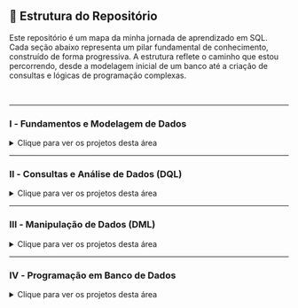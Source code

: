 ## 📁 Estrutura do Repositório

Este repositório é um mapa da minha jornada de aprendizado em SQL. Cada seção abaixo representa um pilar fundamental de conhecimento, construído de forma progressiva. A estrutura reflete o caminho que estou percorrendo, desde a modelagem inicial de um banco até a criação de consultas e lógicas de programação complexas.

<br>

---

### Ⅰ - Fundamentos e Modelagem de Dados

<details>
<summary>Clique para ver os projetos desta área</summary>

| Projeto | Descrição | Tecnologias / Comandos Principais |
| :--- | :--- | :--- |
| **[PROJETO_01_Livraria](./sql/PROJETO_01_Livraria/)** | Projeto inicial focado nos fundamentos da linguagem para criar tabelas e inserir dados. | `CREATE TABLE`, `INSERT INTO`, `Tipos de Dados` |
| **[PROJETO_03_Blog](./sql/PROJETO_03_Blog/)** | Estudo de caso completo sobre modelagem relacional, implementando relações 1:N e N:M (com tabela de junção) para criar um esquema de banco de dados robusto. | `Modelagem Relacional (1:N, N:M)`, `Chaves Primárias (Simples e Composta)`, `Chaves Estrangeiras` |

</details>

---

### Ⅱ - Consultas e Análise de Dados (DQL)

<details>
<summary>Clique para ver os projetos desta área</summary>

| Projeto | Descrição | Tecnologias / Comandos Principais |
| :--- | :--- | :--- |
| **[PROJETO_02_Funcionarios](./sql/PROJETO_02_Funcionarios/)** | Foco em análise de dados para extrair insights, resumindo e agrupando informações com funções de agregação. | `GROUP BY`, `ORDER BY`, `IN`, `DISTINCT`, Funções de Agregação (`COUNT`, `AVG`) |
| **[PROJETO_04_Comercio](./sql/PROJETO_04_Comercio/)** | Criação de relatórios complexos para atender a requisitos de negócio, utilizando múltiplos `JOIN`s e técnicas avançadas de filtragem. | `Múltiplos JOINs`, `WHERE (Filtros Compostos)`, `Subqueries`, `IN`, `NOT IN`|

</details>

---

### Ⅲ - Manipulação de Dados (DML)

<details>
<summary>Clique para ver os projetos desta área</summary>

| Projeto | Descrição | Tecnologias / Comandos Principais |
| :--- | :--- | :--- |
| **[PROJETO_04_Comercio](./sql/PROJETO_04_Comercio/)** | Aplicação de comandos DML para alterar e remover dados de forma segura, utilizando `SELECT` para verificação prévia e a cláusula `WHERE` para garantir a precisão. | `UPDATE`, `DELETE`, `SELECT para Verificação`, `WHERE` |

</details>

---

### Ⅳ - Programação em Banco de Dados

<details>
<summary>Clique para ver os projetos desta área</summary>

| Projeto | Descrição | Tecnologias / Comandos Principais |
| :--- | :--- | :--- |


</details>
